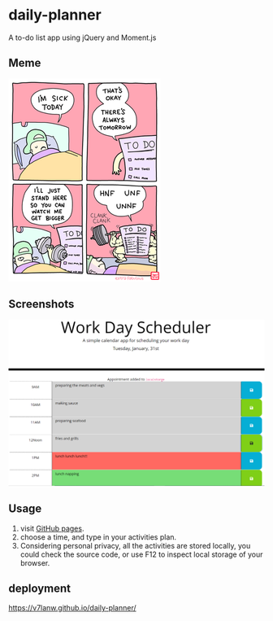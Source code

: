 # daily-planner

A to-do list app using jQuery and Moment.js

## Meme

![to-do.webp](./MDassets/904535_9ea9ad68b553443abc4a475bd7e3ad45_mv2.webp)

## Screenshots

![screenshot](./MDassets/screenshot.png)

## Usage

1. visit [GitHub pages](https://v7lanw.github.io/daily-planner/).
2. choose a time, and type in your activities plan.
3. Considering personal privacy, all the activities are stored locally, you could check the source code, or use F12 to inspect local storage of your browser.

## deployment

https://v7lanw.github.io/daily-planner/

## 